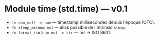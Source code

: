 # Module time (std.time) — v0.1

- `fn now_ms() -> num` — timestamp millisecondes depuis l'époque (UTC).
- `fn sleep_ms(num ms)` — alias possible de l'intrinsic `sleep`.
- `fn format_iso(num ms) -> str` — ms -> ISO 8601.
